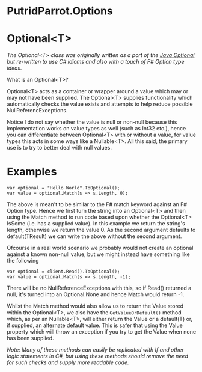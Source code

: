 # PutridParrot.Options

# Optional&lt;T&gt;

_The Optional&lt;T&gt; class was originally written as a port of the [Java Optional](https://docs.oracle.com/javase/8/docs/api/java/util/Optional.html)
but re-written to use C# idioms and also with a touch of F# Option type ideas._

What is an Optional&lt;T&gt;?

Optional&lt;T&gt; acts as a container or wrapper around a value which may or may not have been supplied. The Optional&lt;T&gt;
supplies functionality which automatically checks the value exists and attempts to help reduce possible NullReferencExceptions. 

Notice I do not say whether the value is null or non-null because this implementation works on value types as well (such as Int32 etc.), 
hence you can differentiate between Optional&lt;T&gt; with or without a value, for value types this acts in some ways like a Nullable&lt;T&gt;. 
All this said, the primary use is to try to better deal with null values. 

# Examples

```
var optional = "Hello World".ToOptional();
var value = optional.Match(s => s.Length, 0);
```

The above is mean't to be similar to the F# match keyword against an F# Option type. Hence we first turn the string into an Optional&lt;T&gt;
and then using the Match method to run code based upon whether the Optional&lt;T&gt; IsSome (i.e. has a supplied value). In this example we return 
the string's length, otherwise we return the value 0. As the second argument defaults to default(TResult) we can write the above without 
the second argument.

Ofcourse in a real world scenario we probably would not create an optional against a known non-null value, but we might instead
have something like the following

```
var optional = client.Read().ToOptional();
var value = optional.Match(s => s.Length, -1);
```

There will be no NullReferenceExceptions with this, so if Read() returned a null, it's turned into an Optional<T>.None and hence Match 
would return -1.

Whilst the Match method would also allow us to return the Value stored within the Optional&lt;T&gt;, we also have the ```GetValueOrDefault()```
method which, as per an Nullable&lt;T&gt;, will either return the Value or a default(T) or, if supplied, an alternate default value. This is safer 
that using the Value property which will throw an exception if you try to get the Value when none has been supplied.

_Note: Many of these methods can easily be replicated with If and other logic statements in C#, but using these methods should remove 
the need for such checks and supply more readable code._

